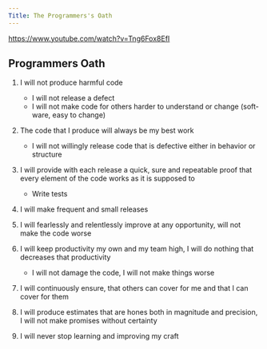 ```yaml
---
Title: The Programmers's Oath
---
```


<https://www.youtube.com/watch?v=Tng6Fox8EfI>

## Programmers Oath

1. I will not produce harmful code
    - I will not release a defect
    - I will not make code for others harder to understand or change (soft-ware, easy to change)

2. The code that I produce will always be my best work
   - I will not willingly release code that is defective either in behavior or structure

3. I will provide with each release a quick, sure and repeatable proof that every element of the code works as it is supposed to
   - Write tests

4. I will make frequent and small releases

5. I will fearlessly and relentlessly improve at any opportunity, will not make the code worse

6. I will keep productivity my own and my team high, I will do nothing that decreases that productivity
   - I will not damage the code, I will not make things worse

7. I will continuously ensure, that others can cover for me and that I can cover for them

8. I will produce estimates that are hones both in magnitude and precision, I will not make promises without certainty

9. I will never stop learning and improving my craft 
